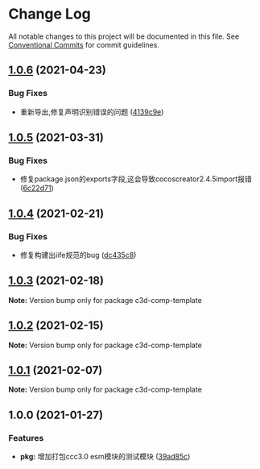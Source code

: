 # Change Log

All notable changes to this project will be documented in this file.
See [Conventional Commits](https://conventionalcommits.org) for commit guidelines.

## [1.0.6](https://github.com/AILHC/EasyGameFrameworkOpen/compare/c3d-comp-template@1.0.5...c3d-comp-template@1.0.6) (2021-04-23)


### Bug Fixes

* 重新导出,修复声明识别错误的问题 ([4139c9e](https://github.com/AILHC/EasyGameFrameworkOpen/commit/4139c9ece90ef11d12374a42065bf89ebe44d053))





## [1.0.5](https://github.com/AILHC/EasyGameFrameworkOpen/compare/c3d-comp-template@1.0.4...c3d-comp-template@1.0.5) (2021-03-31)


### Bug Fixes

* 修复package.json的exports字段,这会导致cocoscreator2.4.5import报错 ([6c22d71](https://github.com/AILHC/EasyGameFrameworkOpen/commit/6c22d71f6f32ec566b95e7b299ec91e732e99585))





## [1.0.4](https://github.com/AILHC/EasyGameFrameworkOpen/compare/c3d-comp-template@1.0.3...c3d-comp-template@1.0.4) (2021-02-21)


### Bug Fixes

* 修复构建出iife规范的bug ([dc435c8](https://github.com/AILHC/EasyGameFrameworkOpen/commit/dc435c8ed264447b8a80263e7d157b1576c414b3))





## [1.0.3](https://github.com/AILHC/EasyGameFrameworkOpen/compare/c3d-comp-template@1.0.2...c3d-comp-template@1.0.3) (2021-02-18)

**Note:** Version bump only for package c3d-comp-template





## [1.0.2](https://github.com/AILHC/EasyGameFrameworkOpen/compare/c3d-comp-template@1.0.1...c3d-comp-template@1.0.2) (2021-02-15)

**Note:** Version bump only for package c3d-comp-template





## [1.0.1](https://github.com/AILHC/EasyGameFrameworkOpen/compare/c3d-comp-template@1.0.0...c3d-comp-template@1.0.1) (2021-02-07)

**Note:** Version bump only for package c3d-comp-template






## 1.0.0 (2021-01-27)

### Features

* **pkg:** 增加打包ccc3.0 esm模块的测试模块 ([39ad85c](https://github.com/AILHC/EasyGameFrameworkOpen/commit/39ad85c766a6e14781d72aa437b13071e35896d7))
